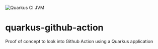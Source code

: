 ![Quarkus CI JVM](https://github.com/serrodcal/quarkus-github-actions/workflows/Quarkus%20CI%20JVM/badge.svg)

# quarkus-github-action

Proof of concept to look into Github Action using a Quarkus application
